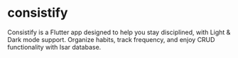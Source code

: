 # consistify
Consistify is a Flutter app designed to help you stay disciplined, with Light &amp; Dark mode support. Organize habits, track frequency, and enjoy CRUD functionality with Isar database.
